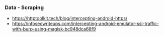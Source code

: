 ### Data - Scraping

- https://httptoolkit.tech/blog/intercepting-android-https/
- https://infosecwriteups.com/intercepting-android-emulator-ssl-traffic-with-burp-using-magisk-bc948dca68f9

